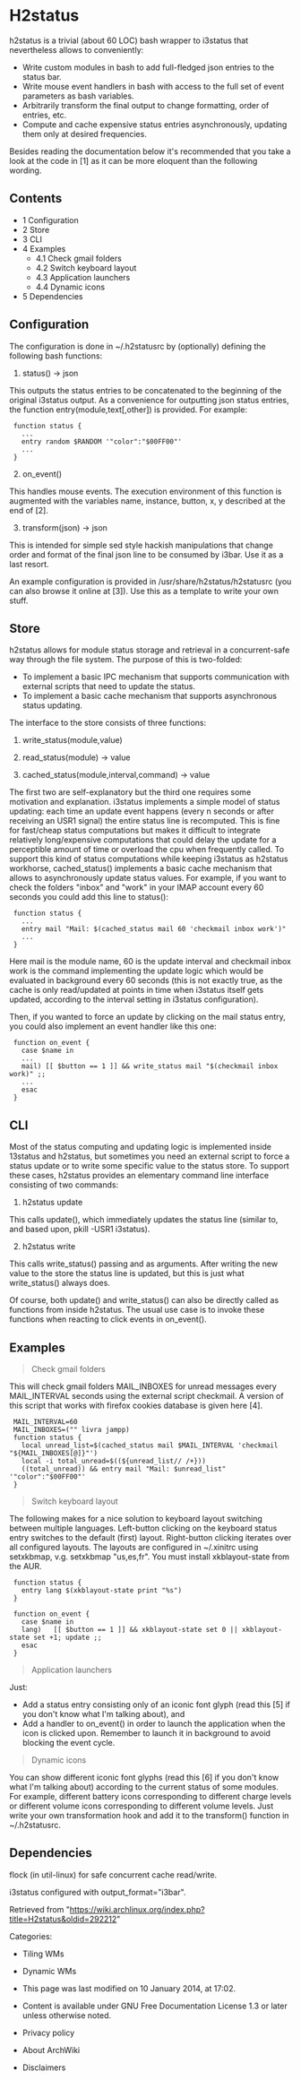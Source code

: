 H2status
========

h2status is a trivial (about 60 LOC) bash wrapper to i3status that
nevertheless allows to conveniently:

-   Write custom modules in bash to add full-fledged json entries to the
    status bar.
-   Write mouse event handlers in bash with access to the full set of
    event parameters as bash variables.
-   Arbitrarily transform the final output to change formatting, order
    of entries, etc.
-   Compute and cache expensive status entries asynchronously, updating
    them only at desired frequencies.

Besides reading the documentation below it's recommended that you take a
look at the code in [1] as it can be more eloquent than the following
wording.

Contents
--------

-   1 Configuration
-   2 Store
-   3 CLI
-   4 Examples
    -   4.1 Check gmail folders
    -   4.2 Switch keyboard layout
    -   4.3 Application launchers
    -   4.4 Dynamic icons
-   5 Dependencies

Configuration
-------------

The configuration is done in ~/.h2statusrc by (optionally) defining the
following bash functions:

1. status() -> json

This outputs the status entries to be concatenated to the beginning of
the original i3status output. As a convenience for outputting json
status entries, the function entry(module,text[,other]) is provided. For
example:

     function status {
       ...
       entry random $RANDOM '"color":"$00FF00"'
       ...
     }

2. on_event()

This handles mouse events. The execution environment of this function is
augmented with the variables name, instance, button, x, y described at
the end of [2].

3. transform(json) -> json

This is intended for simple sed style hackish manipulations that change
order and format of the final json line to be consumed by i3bar. Use it
as a last resort.

An example configuration is provided in /usr/share/h2status/h2statusrc
(you can also browse it online at [3]). Use this as a template to write
your own stuff.

Store
-----

h2status allows for module status storage and retrieval in a
concurrent-safe way through the file system. The purpose of this is
two-folded:

-   To implement a basic IPC mechanism that supports communication with
    external scripts that need to update the status.
-   To implement a basic cache mechanism that supports asynchronous
    status updating.

The interface to the store consists of three functions:

1. write_status(module,value)

2. read_status(module) -> value

3. cached_status(module,interval,command) -> value

The first two are self-explanatory but the third one requires some
motivation and explanation. i3status implements a simple model of status
updating: each time an update event happens (every n seconds or after
receiving an USR1 signal) the entire status line is recomputed. This is
fine for fast/cheap status computations but makes it difficult to
integrate relatively long/expensive computations that could delay the
update for a perceptible amount of time or overload the cpu when
frequently called. To support this kind of status computations while
keeping i3status as h2status workhorse, cached_status() implements a
basic cache mechanism that allows to asynchronously update status
values. For example, if you want to check the folders "inbox" and "work"
in your IMAP account every 60 seconds you could add this line to
status():

     function status {
       ...
       entry mail "Mail: $(cached_status mail 60 'checkmail inbox work')"
       ...
     }

Here mail is the module name, 60 is the update interval and
checkmail inbox work is the command implementing the update logic which
would be evaluated in background every 60 seconds (this is not exactly
true, as the cache is only read/updated at points in time when i3status
itself gets updated, according to the interval setting in i3status
configuration).

Then, if you wanted to force an update by clicking on the mail status
entry, you could also implement an event handler like this one:

     function on_event {
       case $name in
       ...
       mail) [[ $button == 1 ]] && write_status mail "$(checkmail inbox work)" ;;
       ...
       esac
     }

CLI
---

Most of the status computing and updating logic is implemented inside
13status and h2status, but sometimes you need an external script to
force a status update or to write some specific value to the status
store. To support these cases, h2status provides an elementary command
line interface consisting of two commands:

1. h2status update

This calls update(), which immediately updates the status line (similar
to, and based upon, pkill -USR1 i3status).

2. h2status write <module> <value>

This calls write_status() passing <module> and <value> as arguments.
After writing the new value to the store the status line is updated, but
this is just what write_status() always does.

Of course, both update() and write_status() can also be directly called
as functions from inside h2status. The usual use case is to invoke these
functions when reacting to click events in on_event().

Examples
--------

> Check gmail folders

This will check gmail folders MAIL_INBOXES for unread messages every
MAIL_INTERVAL seconds using the external script checkmail. A version of
this script that works with firefox cookies database is given here [4].

     MAIL_INTERVAL=60
     MAIL_INBOXES=("" livra jampp)
     function status {
       local unread_list=$(cached_status mail $MAIL_INTERVAL 'checkmail "${MAIL_INBOXES[@]}"')
       local -i total_unread=$((${unread_list// /+}))
       ((total_unread)) && entry mail "Mail: $unread_list" '"color":"$00FF00"'
     }

> Switch keyboard layout

The following makes for a nice solution to keyboard layout switching
between multiple languages. Left-button clicking on the keyboard status
entry switches to the default (first) layout. Right-button clicking
iterates over all configured layouts. The layouts are configured in
~/.xinitrc using setxkbmap, v.g. setxkbmap "us,es,fr". You must install
xkblayout-state from the AUR.

     function status {
       entry lang $(xkblayout-state print "%s")
     }

     function on_event {
       case $name in
       lang)   [[ $button == 1 ]] && xkblayout-state set 0 || xkblayout-state set +1; update ;;
       esac
     }

> Application launchers

Just:

-   Add a status entry consisting only of an iconic font glyph (read
    this [5] if you don't know what I'm talking about), and
-   Add a handler to on_event() in order to launch the application when
    the icon is clicked upon. Remember to launch it in background to
    avoid blocking the event cycle.

> Dynamic icons

You can show different iconic font glyphs (read this [6] if you don't
know what I'm talking about) according to the current status of some
modules. For example, different battery icons corresponding to different
charge levels or different volume icons corresponding to different
volume levels. Just write your own transformation hook and add it to the
transform() function in ~/.h2statusrc.

Dependencies
------------

flock (in util-linux) for safe concurrent cache read/write.

i3status configured with output_format="i3bar".

Retrieved from
"https://wiki.archlinux.org/index.php?title=H2status&oldid=292212"

Categories:

-   Tiling WMs
-   Dynamic WMs

-   This page was last modified on 10 January 2014, at 17:02.
-   Content is available under GNU Free Documentation License 1.3 or
    later unless otherwise noted.
-   Privacy policy
-   About ArchWiki
-   Disclaimers
